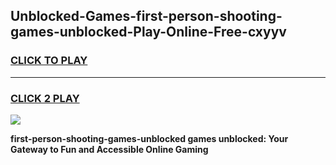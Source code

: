 
## Unblocked-Games-first-person-shooting-games-unblocked-Play-Online-Free-cxyyv
<h3>
<a href="https://premium76.site?title=first-person-shooting-games-unblocked&ref=26A">CLICK TO PLAY</a></h3>
<hr>

<h3>
<a href="https://premium76.site?title=first-person-shooting-games-unblocked&ref=26A">CLICK 2 PLAY</a>
  
</h3>

<a href="https://premium76.site?title=first-person-shooting-games-unblocked&ref=26A"><img src="https://clearcache.store/games.png"></a>


**first-person-shooting-games-unblocked games unblocked: Your Gateway to Fun and Accessible Online Gaming**
